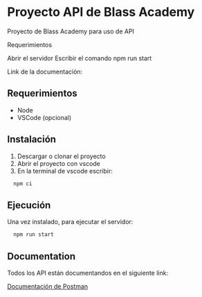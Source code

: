 
# Proyecto API de Blass Academy

Proyecto de Blass Academy para uso de API 

Requerimientos



Abrir el servidor
Escribir el comando npm run start

Link de la documentación:




## Requerimientos

* Node
* VSCode (opcional)
## Instalación

1. Descargar o clonar el proyecto
2. Abrir el proyecto con vscode
3. En la terminal de vscode escribir:

```bash
  npm ci
```     
    
## Ejecución

Una vez instalado, para ejecutar el servidor:

```bash
  npm run start
```
    
## Documentation

Todos los API están documentandos en el siguiente link:

[Documentación de Postman](https://documenter.getpostman.com/view/7849298/2sB2ca7fHY)



